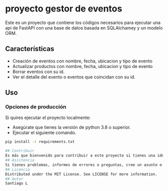 # proyecto gestor de eventos
Este es un proyecto que contiene los códigos necesarios para ejecutar una api de FastAPI con una base de datos basada en SQLAlchamey y un modelo ORM.
## Características
- Creación de eventos con nombre, fecha, ubicacion y tipo de evento
- Actualizar productos con nombre, fecha, ubicacion y tipo de evento
- Borrar eventos con su id.
- Ver el detalle del evento o eventos que coincidan con su id.
## Uso
### Opciones de producción
Si quires ejecutar el proyecto localmente:
- Asegúrate que tienes la versión de python 3.8 o superior.
- Ejecutar el siguiente comando.
```bash
pip install -r requirements.txt 

## Contribuir
Es más que bienvenido para contribuir a este proyecto si tienes una idea, errores o correcciones. Hacer un PR, los problemas y mencione al autor @Slargo18
## Asistencia
Si tienes problemas, informes de errores o preguntas, cree un asunto o envíe un correo electrónico al autor santiagolargo0118@gmail.com
## Licencia
Distributed under the MIT License. See LICENSE for more information.
## Autor
Santiago L